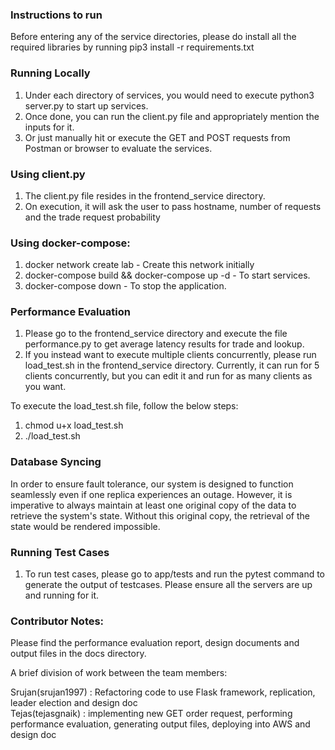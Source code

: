 ### Instructions to run

Before entering any of the service directories, please do install all the required libraries by running
pip3 install -r requirements.txt

### Running Locally

1. Under each directory of services, you would need to execute python3 server.py to start up services.
2. Once done, you can run the client.py file and appropriately mention the inputs for it.
3. Or just manually hit or execute the GET and POST requests from Postman or browser to evaluate the services.

### Using client.py

1. The client.py file resides in the frontend_service directory.
2. On execution, it will ask the user to pass hostname, number of requests and the trade request probability

###  Using docker-compose:

1. docker network create lab - Create this network initially
2. docker-compose build && docker-compose up -d - To start services.
3. docker-compose down - To stop the application.

### Performance Evaluation

1. Please go to the frontend_service directory and execute the file performance.py to get average latency results for trade and lookup.
2. If you instead want to execute multiple clients concurrently, please run load_test.sh in the frontend_service directory. Currently, it can run for 5 clients concurrently, but you can edit it and run for as many clients as you want.

To execute the load_test.sh file, follow the below steps:

1. chmod u+x load_test.sh
2. ./load_test.sh

### Database Syncing

In order to ensure fault tolerance, our system is designed to function seamlessly even if one replica experiences an outage. However, it is imperative to always maintain at least one original copy of the data to retrieve the system's state. Without this original copy, the retrieval of the state would be rendered impossible.

### Running Test Cases

1. To run test cases, please go to app/tests and run the pytest command to generate the output of testcases. Please ensure all the servers are up and running for it.

### Contributor Notes:

Please find the performance evaluation report, design documents and output files in the docs directory.

A brief division of work between the team members:

Srujan(srujan1997) : Refactoring code to use Flask framework, replication, leader election and design doc<br>
Tejas(tejasgnaik) : implementing new GET order request, performing performance evaluation, generating output files, deploying into AWS and design doc

